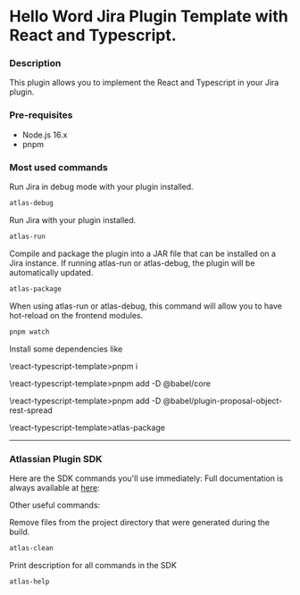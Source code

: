 #  Hello Word Jira Plugin Template with React and Typescript.

### Description 

This plugin allows you to implement the React and Typescript in your Jira plugin.

### Pre-requisites
- Node.js 16.x
- pnpm

### Most used commands

Run Jira in debug mode with your plugin installed.
```bash
atlas-debug
```
Run Jira with your plugin installed.
```bash
atlas-run
```
Compile and package the plugin into a JAR file that can be installed on a Jira instance. If running atlas-run or atlas-debug, the plugin will be automatically updated.
```bash
atlas-package
```
When using atlas-run or atlas-debug, this command will allow you to have hot-reload on the frontend modules.
```bash
pnpm watch
```

Install some dependencies like

\react-typescript-template>pnpm i


\react-typescript-template>pnpm add -D @babel/core


\react-typescript-template>pnpm add -D @babel/plugin-proposal-object-rest-spread


\react-typescript-template>atlas-package

---
### Atlassian Plugin SDK

Here are the SDK commands you'll use immediately:
Full documentation is always available at [here](https://developer.atlassian.com/server/framework/atlassian-sdk):

Other useful commands:

Remove files from the project directory that were generated during the build.
```bash
atlas-clean
```
Print description for all commands in the SDK
```bash
atlas-help
```

